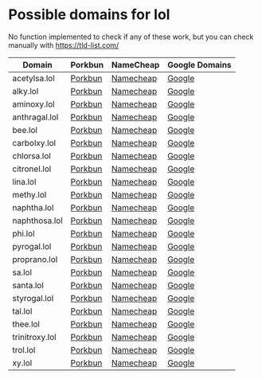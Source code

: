 # Possible domains for lol

No function implemented to check if any of these work, but you can check manually with https://tld-list.com/

| Domain | Porkbun | NameCheap | Google Domains |
|---|---|---|---|
| acetylsa.lol | [Porkbun](https://porkbun.com/checkout/search?prb=e814663da1&tlds=&idnLanguage=&search=search&q=acetylsa.lol) | [Namecheap](https://www.namecheap.com/domains/registration/results/?domain=acetylsa.lol) | [Google](https://domains.google.com/registrar/search?searchTerm=acetylsa.lol) |
| alky.lol | [Porkbun](https://porkbun.com/checkout/search?prb=e814663da1&tlds=&idnLanguage=&search=search&q=alky.lol) | [Namecheap](https://www.namecheap.com/domains/registration/results/?domain=alky.lol) | [Google](https://domains.google.com/registrar/search?searchTerm=alky.lol) |
| aminoxy.lol | [Porkbun](https://porkbun.com/checkout/search?prb=e814663da1&tlds=&idnLanguage=&search=search&q=aminoxy.lol) | [Namecheap](https://www.namecheap.com/domains/registration/results/?domain=aminoxy.lol) | [Google](https://domains.google.com/registrar/search?searchTerm=aminoxy.lol) |
| anthragal.lol | [Porkbun](https://porkbun.com/checkout/search?prb=e814663da1&tlds=&idnLanguage=&search=search&q=anthragal.lol) | [Namecheap](https://www.namecheap.com/domains/registration/results/?domain=anthragal.lol) | [Google](https://domains.google.com/registrar/search?searchTerm=anthragal.lol) |
| bee.lol | [Porkbun](https://porkbun.com/checkout/search?prb=e814663da1&tlds=&idnLanguage=&search=search&q=bee.lol) | [Namecheap](https://www.namecheap.com/domains/registration/results/?domain=bee.lol) | [Google](https://domains.google.com/registrar/search?searchTerm=bee.lol) |
| carbolxy.lol | [Porkbun](https://porkbun.com/checkout/search?prb=e814663da1&tlds=&idnLanguage=&search=search&q=carbolxy.lol) | [Namecheap](https://www.namecheap.com/domains/registration/results/?domain=carbolxy.lol) | [Google](https://domains.google.com/registrar/search?searchTerm=carbolxy.lol) |
| chlorsa.lol | [Porkbun](https://porkbun.com/checkout/search?prb=e814663da1&tlds=&idnLanguage=&search=search&q=chlorsa.lol) | [Namecheap](https://www.namecheap.com/domains/registration/results/?domain=chlorsa.lol) | [Google](https://domains.google.com/registrar/search?searchTerm=chlorsa.lol) |
| citronel.lol | [Porkbun](https://porkbun.com/checkout/search?prb=e814663da1&tlds=&idnLanguage=&search=search&q=citronel.lol) | [Namecheap](https://www.namecheap.com/domains/registration/results/?domain=citronel.lol) | [Google](https://domains.google.com/registrar/search?searchTerm=citronel.lol) |
| lina.lol | [Porkbun](https://porkbun.com/checkout/search?prb=e814663da1&tlds=&idnLanguage=&search=search&q=lina.lol) | [Namecheap](https://www.namecheap.com/domains/registration/results/?domain=lina.lol) | [Google](https://domains.google.com/registrar/search?searchTerm=lina.lol) |
| methy.lol | [Porkbun](https://porkbun.com/checkout/search?prb=e814663da1&tlds=&idnLanguage=&search=search&q=methy.lol) | [Namecheap](https://www.namecheap.com/domains/registration/results/?domain=methy.lol) | [Google](https://domains.google.com/registrar/search?searchTerm=methy.lol) |
| naphtha.lol | [Porkbun](https://porkbun.com/checkout/search?prb=e814663da1&tlds=&idnLanguage=&search=search&q=naphtha.lol) | [Namecheap](https://www.namecheap.com/domains/registration/results/?domain=naphtha.lol) | [Google](https://domains.google.com/registrar/search?searchTerm=naphtha.lol) |
| naphthosa.lol | [Porkbun](https://porkbun.com/checkout/search?prb=e814663da1&tlds=&idnLanguage=&search=search&q=naphthosa.lol) | [Namecheap](https://www.namecheap.com/domains/registration/results/?domain=naphthosa.lol) | [Google](https://domains.google.com/registrar/search?searchTerm=naphthosa.lol) |
| phi.lol | [Porkbun](https://porkbun.com/checkout/search?prb=e814663da1&tlds=&idnLanguage=&search=search&q=phi.lol) | [Namecheap](https://www.namecheap.com/domains/registration/results/?domain=phi.lol) | [Google](https://domains.google.com/registrar/search?searchTerm=phi.lol) |
| pyrogal.lol | [Porkbun](https://porkbun.com/checkout/search?prb=e814663da1&tlds=&idnLanguage=&search=search&q=pyrogal.lol) | [Namecheap](https://www.namecheap.com/domains/registration/results/?domain=pyrogal.lol) | [Google](https://domains.google.com/registrar/search?searchTerm=pyrogal.lol) |
| proprano.lol | [Porkbun](https://porkbun.com/checkout/search?prb=e814663da1&tlds=&idnLanguage=&search=search&q=proprano.lol) | [Namecheap](https://www.namecheap.com/domains/registration/results/?domain=proprano.lol) | [Google](https://domains.google.com/registrar/search?searchTerm=proprano.lol) |
| sa.lol | [Porkbun](https://porkbun.com/checkout/search?prb=e814663da1&tlds=&idnLanguage=&search=search&q=sa.lol) | [Namecheap](https://www.namecheap.com/domains/registration/results/?domain=sa.lol) | [Google](https://domains.google.com/registrar/search?searchTerm=sa.lol) |
| santa.lol | [Porkbun](https://porkbun.com/checkout/search?prb=e814663da1&tlds=&idnLanguage=&search=search&q=santa.lol) | [Namecheap](https://www.namecheap.com/domains/registration/results/?domain=santa.lol) | [Google](https://domains.google.com/registrar/search?searchTerm=santa.lol) |
| styrogal.lol | [Porkbun](https://porkbun.com/checkout/search?prb=e814663da1&tlds=&idnLanguage=&search=search&q=styrogal.lol) | [Namecheap](https://www.namecheap.com/domains/registration/results/?domain=styrogal.lol) | [Google](https://domains.google.com/registrar/search?searchTerm=styrogal.lol) |
| tal.lol | [Porkbun](https://porkbun.com/checkout/search?prb=e814663da1&tlds=&idnLanguage=&search=search&q=tal.lol) | [Namecheap](https://www.namecheap.com/domains/registration/results/?domain=tal.lol) | [Google](https://domains.google.com/registrar/search?searchTerm=tal.lol) |
| thee.lol | [Porkbun](https://porkbun.com/checkout/search?prb=e814663da1&tlds=&idnLanguage=&search=search&q=thee.lol) | [Namecheap](https://www.namecheap.com/domains/registration/results/?domain=thee.lol) | [Google](https://domains.google.com/registrar/search?searchTerm=thee.lol) |
| trinitroxy.lol | [Porkbun](https://porkbun.com/checkout/search?prb=e814663da1&tlds=&idnLanguage=&search=search&q=trinitroxy.lol) | [Namecheap](https://www.namecheap.com/domains/registration/results/?domain=trinitroxy.lol) | [Google](https://domains.google.com/registrar/search?searchTerm=trinitroxy.lol) |
| trol.lol | [Porkbun](https://porkbun.com/checkout/search?prb=e814663da1&tlds=&idnLanguage=&search=search&q=trol.lol) | [Namecheap](https://www.namecheap.com/domains/registration/results/?domain=trol.lol) | [Google](https://domains.google.com/registrar/search?searchTerm=trol.lol) |
| xy.lol | [Porkbun](https://porkbun.com/checkout/search?prb=e814663da1&tlds=&idnLanguage=&search=search&q=xy.lol) | [Namecheap](https://www.namecheap.com/domains/registration/results/?domain=xy.lol) | [Google](https://domains.google.com/registrar/search?searchTerm=xy.lol) |
